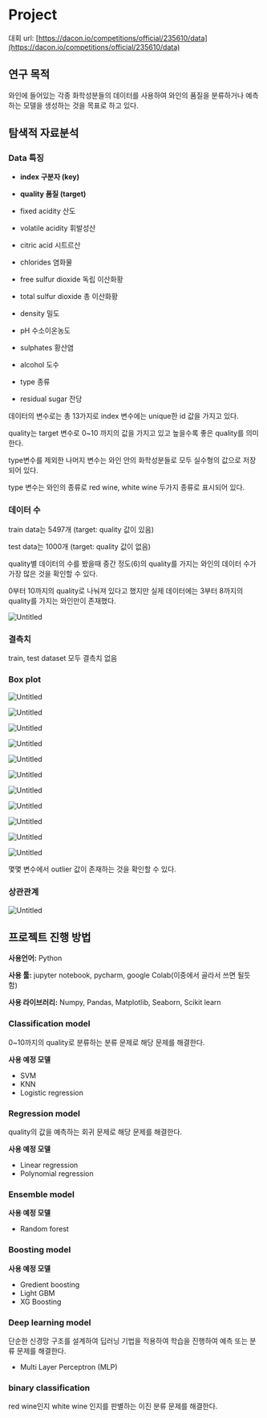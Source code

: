 # Project

대회 url: [https://dacon.io/competitions/official/235610/data](https://dacon.io/competitions/official/235610/data)

## 연구 목적

와인에 들어있는 각종 화학성분들의 데이터를 사용하여 와인의 품질을 분류하거나 예측하는 모델을 생성하는 것을 목표로 하고 있다.

## 탐색적 자료분석

### **Data 특징**

- **index 구분자 
(key)**

- **quality 품질 
(target)**

- fixed acidity 
산도

- volatile acidity 
휘발성산

- citric acid 
시트르산

- chlorides 
염화물

- free sulfur dioxide 
독립 이산화황

- total sulfur dioxide 
총 이산화황

- density 
밀도

- pH 
수소이온농도

- sulphates 
황산염

- alcohol 
도수

- type 
종류

- residual sugar 
잔당

데이터의 변수로는 총 13가지로
index 변수에는 unique한 id 값을 가지고 있다.

quality는 target 변수로 0~10 까지의 값을 가지고 있고 높을수록 좋은 quality를 의미한다.

type변수를 제외한 나머지 변수는 와인 안의 화학성분들로 모두 실수형의 값으로 저장되어 있다.

type 변수는 와인의 종류로 red wine, white wine 두가지 종류로 표시되어 있다.

### 데이터 수

train data는 5497개 (target: quality 값이 있음)

test data는 1000개 (target: quality 값이 없음)

quality별 데이터의 수를 봤을때 중간 정도(6)의 quality를 가지는 와인의 데이터 수가 가장 많은 것을 확인할 수 있다.

0부터 10까지의 quality로 나눠져 있다고 했지만 실제 데이터에는 3부터 8까지의 quality를 가지는 와인만이 존재했다.

![Untitled](Project%20be9a42c247674d1abffed537871603a8/Untitled.png)

### 결측치

train, test dataset 모두 결측치 없음

### Box plot

![Untitled](Project%20be9a42c247674d1abffed537871603a8/Untitled%201.png)

![Untitled](Project%20be9a42c247674d1abffed537871603a8/Untitled%202.png)

![Untitled](Project%20be9a42c247674d1abffed537871603a8/Untitled%203.png)

![Untitled](Project%20be9a42c247674d1abffed537871603a8/Untitled%204.png)

![Untitled](Project%20be9a42c247674d1abffed537871603a8/Untitled%205.png)

![Untitled](Project%20be9a42c247674d1abffed537871603a8/Untitled%206.png)

![Untitled](Project%20be9a42c247674d1abffed537871603a8/Untitled%207.png)

![Untitled](Project%20be9a42c247674d1abffed537871603a8/Untitled%208.png)

![Untitled](Project%20be9a42c247674d1abffed537871603a8/Untitled%209.png)

![Untitled](Project%20be9a42c247674d1abffed537871603a8/Untitled%2010.png)

![Untitled](Project%20be9a42c247674d1abffed537871603a8/Untitled%2011.png)

몇몇 변수에서 outlier 값이 존재하는 것을 확인할 수 있다.

### 상관관계

![Untitled](Project%20be9a42c247674d1abffed537871603a8/Untitled%2012.png)

## 프로젝트 진행 방법

**사용언어:** Python

**사용 툴:** jupyter notebook, pycharm, google Colab(이중에서 골라서 쓰면 될듯 함)

**사용 라이브러리:** Numpy, Pandas, Matplotlib, Seaborn, Scikit learn

### **Classification model**

0~10까지의 quality로 분류하는 분류 문제로 해당 문제를 해결한다.

**사용 예정 모델**

- SVM
- KNN
- Logistic regression

### **Regression model**

quality의 값을 예측하는 회귀 문제로 해당 문제를 해결한다.

**사용 예정 모델**

- Linear regression
- Polynomial regression

### Ensemble model

**사용 예정 모델**

- Random forest

### Boosting model

**사용 예정 모델**

- Gredient boosting
- Light GBM
- XG Boosting

### Deep learning model

단순한 신경망 구조를 설계하여 딥러닝 기법을 적용하여 학습을 진행하여 예측 또는 분류 문제를 해결한다.

- Multi Layer Perceptron (MLP)

### binary classification

red wine인지 white wine 인지를 판별하는 이진 분류 문제를 해결한다.

